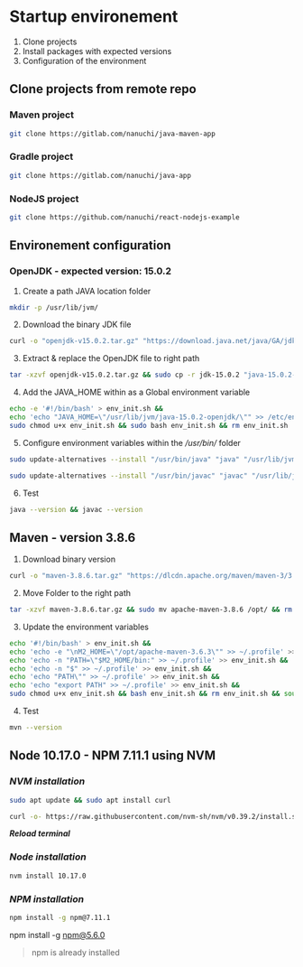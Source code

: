 # Startup environement

1. Clone projects
2. Install packages with expected versions
3. Configuration of the environment

## Clone projects from remote repo

### **Maven project**

```Bash
git clone https://gitlab.com/nanuchi/java-maven-app
```
### **Gradle project**

```Bash
git clone https://gitlab.com/nanuchi/java-app
```
### **NodeJS project**

```Bash
git clone https://github.com/nanuchi/react-nodejs-example
```

## Environement configuration

### **OpenJDK - expected version: 15.0.2**

1. Create a path JAVA location folder

```Bash
mkdir -p /usr/lib/jvm/
``` 

2. Download the binary JDK file

```Bash
curl -o "openjdk-v15.0.2.tar.gz" "https://download.java.net/java/GA/jdk15.0.2/0d1cfde4252546c6931946de8db48ee2/7/GPL/openjdk-15.0.2_linux-x64_bin.tar.gz"
``` 

3. Extract & replace the OpenJDK file to right path

```Bash
tar -xzvf openjdk-v15.0.2.tar.gz && sudo cp -r jdk-15.0.2 "java-15.0.2-openjdk" && sudo mv java-15.0.2-openjdk /usr/lib/jvm/ && sudo rm -r jdk-15.0.2 sudo rm openjdk-v15.0.2.tar.gz
``` 

4. Add the JAVA_HOME within as a Global environment variable

```Bash
echo -e '#!/bin/bash' > env_init.sh &&
echo 'echo "JAVA_HOME=\"/usr/lib/jvm/java-15.0.2-openjdk/\"" >> /etc/environment' >> env_init.sh && 
sudo chmod u+x env_init.sh && sudo bash env_init.sh && rm env_init.sh
```

5. Configure environment variables within the */usr/bin/* folder

```Bash
sudo update-alternatives --install "/usr/bin/java" "java" "/usr/lib/jvm/java-15.0.2-openjdk/bin/java" 1
```

```Bash
sudo update-alternatives --install "/usr/bin/javac" "javac" "/usr/lib/jvm/java-15.0.2-openjdk/bin/javac" 1
```

6. Test

```Bash
java --version && javac --version
```

## Maven - version 3.8.6

1. Download binary version

```Bash 
curl -o "maven-3.8.6.tar.gz" "https://dlcdn.apache.org/maven/maven-3/3.8.6/binaries/apache-maven-3.8.6-bin.tar.gz"
```

2. Move Folder to the right path

```Bash 
tar -xzvf maven-3.8.6.tar.gz && sudo mv apache-maven-3.8.6 /opt/ && rm maven-3.8.6.tar.gz
```

3. Update the environment variables

```Bash
echo '#!/bin/bash' > env_init.sh &&
echo 'echo -e "\nM2_HOME=\"/opt/apache-maven-3.6.3\"" >> ~/.profile' >> env_init.sh &&
echo 'echo -n "PATH=\"$M2_HOME/bin:" >> ~/.profile' >> env_init.sh && 
echo 'echo -n "$" >> ~/.profile' >> env_init.sh &&
echo 'echo "PATH\"" >> ~/.profile' >> env_init.sh &&
echo 'echo "export PATH" >> ~/.profile' >> env_init.sh &&
sudo chmod u+x env_init.sh && bash env_init.sh && rm env_init.sh && source ~/.profile 
```

4. Test

```Bash
mvn --version
```
## Node 10.17.0 - NPM 7.11.1 using NVM

### *NVM installation*

```Bash
sudo apt update && sudo apt install curl
```

```Bash
curl -o- https://raw.githubusercontent.com/nvm-sh/nvm/v0.39.2/install.sh | bash
```
***Reload terminal***

### *Node installation*

```Bash
nvm install 10.17.0
```
### *NPM installation*

```Bash
npm install -g npm@7.11.1
```

npm install -g npm@5.6.0
> npm is already installed

